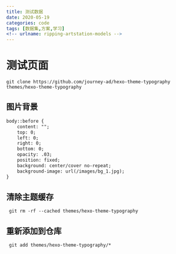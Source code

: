 ```yaml
---
title: 测试数据
date: 2020-05-19
categories: code
tags: [数据集,方案,学习]
<!-- urlname: ripping-artstation-models -->
---
```


# 测试页面
`git clone https://github.com/journey-ad/hexo-theme-typography themes/hexo-theme-typography`

## 图片背景
``` html
body::before {
    content: "";
    top: 0;
    left: 0;
    right: 0;
    bottom: 0;
    opacity: .03;
    position: fixed;
    background: center/cover no-repeat;
    background-image: url(/images/bg_1.jpg);
}
```
## 清除主题缓存
` git rm -rf --cached themes/hexo-theme-typography`
## 重新添加到仓库
` git add themes/hexo-theme-typography/*`